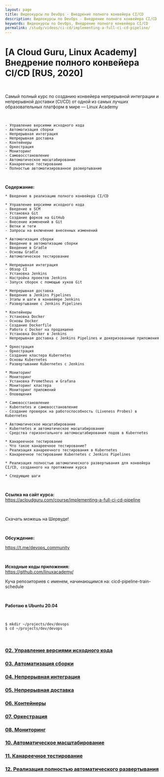 ```yaml
---
layout: page
title: Видеокурсы по DevOps - Внедрение полного конвейера CI/CD
description: Видеокурсы по DevOps - Внедрение полного конвейера CI/CD
keywords: Видеокурсы по DevOps, Внедрение полного конвейера CI/CD
permalink: /study/videos/ci-cd/implementing-a-full-ci-cd-pipeline/
---
```


# [A Cloud Guru, Linux Academy] Внедрение полного конвейера CI/CD [RUS, 2020]

<br/>

Самый полный курс по созданию конвейера непрерывной интеграции и непрерывной доставки (CI/CD) от одной из самых лучших образовательных платформ в мире — Linux Academy

<br/>

```
- Управление версиями исходного кода
- Автоматизация сборки
- Непрерывная интеграция
- Непрерывная доставка
- Контейнеры
- Оркестрация
- Мониторинг
- Самовосстановление
- Автоматическое масштабирование
- Канареечное тестирование
- Полностью автоматизированное развертывание
```

<br/>

**Содержание:**

```
* Введение в реализацию полного конвейера CI/CD

* Управление версиями исходного кода
- Введение в SCM
- Установка Git
- Создание форков на GitHub
- Внесение изменений в Git
- Ветки и теги
- Запросы на включение внесенных изменений​

* Автоматизация сборки
- Введение в автоматизацию сборки
- Введение в Gradle
- Основы Gradle
- Автоматическое тестирование​

* Непрерывная интеграция
- Обзор CI
- Установка Jenkins
- Настройка проектов Jenkins
- Запуск сборок с помощью хуков Git​

* Непрерывная доставка
- Введение в Jenkins Pipelines
- Этапы и шаги в конвейере Jenkins
- Развертывание с Jenkins Pipelines​

* Контейнеры
- Установка Docker
- Основы Docker
- Создание Dockerfile
- Работа с Docker на продакшене
- Установка Docker в Jenkins
- Непрерывная доставка с Jenkins Pipelines и докеризованные приложения​

* Оркестрация
- Оркестрация
- Создание кластера Kubernetes
- Основы Kubernetes
- Развертывание Kubernetes с Jenkins​

* Мониторинг
- Мониторинг
- Установка Prometheus и Grafana
- Мониторинг кластера
- Мониторинг приложений
- Оповещения​

* Самовосстановление
- Kubernetes и самовосстановление
- Создание проверок на работоспособность (Liveness Probes) в Kubernetes​

* Автоматическое масштабирование
- Kubernetes и автоматическое масштабирование
- Средства горизонтального автомасштабирования подов в Kubernetes​

* Канареечное тестирование
- Что такое канареечное тестирование?
- Реализация канареечного тестирования в Kubernetes
- Канареечное тестирование Kubernetes с Jenkins Pipelines​

* Реализация полностью автоматического развертывания для конвейера CI/CD, созданного на протяжении курса

* Следующие шаги
```

<br/>

**Ссылка на сайт курса:**  
https://acloudguru.com/course/implementing-a-full-ci-cd-pipeline

<br/>

Скачать можешь на Шервуде!

<br/>

**Обсуждение:**

https://t.me/devops_community

<br/>

**Исходные коды приложения:**  
https://github.com/linuxacademy/

Куча репозиториев с именем, начинающимся на: cicd-pipeline-train-schedule

<br/>

**Работаю в Ubuntu 20.04**

<br/>

    $ mkdir ~/projects/dev/devops
    $ cd ~/projects/dev/devops

<br/>

### [02. Управление версиями исходного кода](/study/videos/ci-cd/implementing-a-full-ci-cd-pipeline/source-control-management/)

### [03. Автоматизация сборки](/study/videos/ci-cd/implementing-a-full-ci-cd-pipeline/build-automation/)

### [04. Непрерывная интеграция](/study/videos/ci-cd/implementing-a-full-ci-cd-pipeline/continuous-integration/)

### [05. Непрерывная доставка](/study/videos/ci-cd/implementing-a-full-ci-cd-pipeline/continuous-delivery/)

### [06. Контейнеры](/study/videos/ci-cd/implementing-a-full-ci-cd-pipeline/tools/containers/)

### [07. Оркестрация](/study/videos/ci-cd/implementing-a-full-ci-cd-pipeline/orchestration/)

### [08. Мониторинг](/study/videos/ci-cd/implementing-a-full-ci-cd-pipeline/monitoring/)

### [10. Автоматическое масштабирование](/study/videos/ci-cd/implementing-a-full-ci-cd-pipeline/autoscaling/)

### [11. Канареечное тестирование](/study/videos/ci-cd/implementing-a-full-ci-cd-pipeline/canary-testing/)

### [12. Реализация полностью автоматического развертывания](/study/videos/ci-cd/implementing-a-full-ci-cd-pipeline/fully-automated-deployment/)

